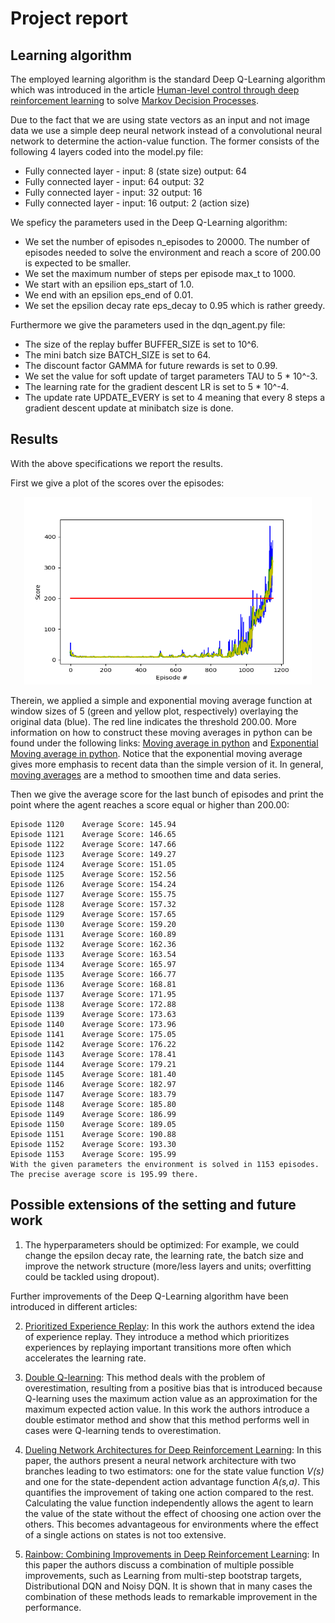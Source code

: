 # Project report

## Learning algorithm

The employed learning algorithm is the standard Deep Q-Learning algorithm which was introduced in the article [Human-level control through deep reinforcement learning](https://storage.googleapis.com/deepmind-media/dqn/DQNNaturePaper.pdf) to solve [Markov Decision Processes](https://en.wikipedia.org/wiki/Markov_decision_process).

Due to the fact that we are using state vectors as an input and not image data we use a simple deep neural network instead of a convolutional neural network to determine the action-value function. The former consists of the following 4 layers coded into the model.py file:

- Fully connected layer - input: 8 (state size) output: 64
- Fully connected layer - input: 64 output: 32
- Fully connected layer - input: 32 output: 16
- Fully connected layer - input: 16 output: 2 (action size)

We speficy the parameters used in the Deep Q-Learning algorithm:

- We set the number of episodes n_episodes to 20000. The number of episodes needed to solve the environment and reach a score of 200.00 is expected to be smaller.
- We set the maximum number of steps per episode max_t to 1000.
- We start with an epsilion eps_start of 1.0.
- We end with an epsilion eps_end of 0.01.
- We set the epsilion decay rate eps_decay to 0.95 which is rather greedy.

Furthermore we give the parameters used in the dqn_agent.py file:

- The size of the replay buffer BUFFER_SIZE is set to 10^6.
- The mini batch size BATCH_SIZE is set to 64.
- The discount factor GAMMA for future rewards is set to 0.99.
- We set the value for soft update of target parameters TAU to 5 * 10^-3.
- The learning rate for the gradient descent LR is set to 5 * 10^-4.
- The update rate UPDATE_EVERY is set to 4 meaning that every 8 steps a gradient descent update at minibatch size is done.

## Results

With the above specifications we report the results.

First we give a plot of the scores over the episodes:

<p align="center">
  <img width="460" height="300" src="plot1.png">
</p>

Therein, we applied a simple and exponential moving average function at window sizes of 5  (green and yellow plot, respectively) overlaying the original data (blue). The red line indicates the threshold 200.00. More information on how to construct these moving averages in python can be found under the following links:
[Moving average in python](https://www.quora.com/How-do-I-perform-moving-average-in-Python) and [Exponential Moving average in python](https://www.youtube.com/watch?v=3y9GESSZmS0). Notice that the exponential moving average gives more emphasis to recent data than the simple version of it. In general, [moving averages](https://en.wikipedia.org/wiki/Moving_average) are a method to smoothen time and data series.

Then we give the average score for the last bunch of episodes and print the point where the agent reaches a score equal or higher than 200.00: 

```
Episode 1120	Average Score: 145.94
Episode 1121	Average Score: 146.65
Episode 1122	Average Score: 147.66
Episode 1123	Average Score: 149.27
Episode 1124	Average Score: 151.05
Episode 1125	Average Score: 152.56
Episode 1126	Average Score: 154.24
Episode 1127	Average Score: 155.75
Episode 1128	Average Score: 157.32
Episode 1129	Average Score: 157.65
Episode 1130	Average Score: 159.20
Episode 1131	Average Score: 160.89
Episode 1132	Average Score: 162.36
Episode 1133	Average Score: 163.54
Episode 1134	Average Score: 165.97
Episode 1135	Average Score: 166.77
Episode 1136	Average Score: 168.81
Episode 1137	Average Score: 171.95
Episode 1138	Average Score: 172.88
Episode 1139	Average Score: 173.63
Episode 1140	Average Score: 173.96
Episode 1141	Average Score: 175.05
Episode 1142	Average Score: 176.22
Episode 1143	Average Score: 178.41
Episode 1144	Average Score: 179.21
Episode 1145	Average Score: 181.40
Episode 1146	Average Score: 182.97
Episode 1147	Average Score: 183.79
Episode 1148	Average Score: 185.80
Episode 1149	Average Score: 186.99
Episode 1150	Average Score: 189.05
Episode 1151	Average Score: 190.88
Episode 1152	Average Score: 193.30
Episode 1153	Average Score: 195.99
With the given parameters the environment is solved in 1153 episodes. 	
The precise average score is 195.99 there.
```

## Possible extensions of the setting and future work

1. The hyperparameters should be optimized: For example, we could change the epsilon decay rate, the learning rate, the batch size and improve the network structure (more/less layers and units; overfitting could be tackled using dropout).

Further improvements of the Deep Q-Learning algorithm have been introduced in different articles:

2. [Prioritized Experience Replay](https://arxiv.org/abs/1511.05952): In this work the authors extend the idea of experience replay. They introduce a method which prioritizes experiences by replaying important transitions more often which accelerates the learning rate. 

3. [Double Q-learning](https://papers.nips.cc/paper/3964-double-q-learning): This method deals with the problem of overestimation, resulting from a positive bias that is introduced because Q-learning uses the maximum action value as an approximation for the maximum expected action value. In this work the authors introduce a double estimator method and show that this method performs well in cases were Q-learning tends to overestimation.

4. [Dueling Network Architectures for Deep Reinforcement Learning](https://arxiv.org/abs/1511.06581): In this paper, the authors present a neural network architecture with two branches leading to two estimators: one for the state value function _V(s)_ and one for the state-dependent action advantage function _A(s,a)_. This quantifies the improvement of taking one action compared to the rest. Calculating the value function independently allows the agent to learn the value of the state without the effect of choosing one action over the others. This becomes advantageous for environments where the effect of a single actions on states is not too extensive.

5. [Rainbow: Combining Improvements in Deep Reinforcement Learning](https://arxiv.org/abs/1710.02298): In this paper the authors discuss a combination of multiple possible improvements, such as Learning from multi-step bootstrap targets, Distributional DQN and Noisy DQN. It is shown that in many cases the combination of these methods leads to remarkable improvement in the performance. 
